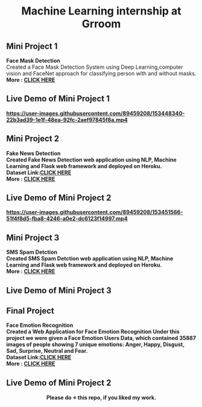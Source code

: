 <div align="center">
  
# Machine Learning internship at Grroom
</div>

## Mini Project 1
<b>Face Mask Detection</b><br>
Created a Face Mask Detection System using Deep Learning,computer vision and FaceNet  approach for classifying person with and without masks.<br/>
<b>More : [CLICK HERE](https://github.com/rohitsahu70/MACHINE-LEARNING-INTERN-AT-GRROOM/tree/main/FACE%20MASK%20DETECTION)<b>
  
## Live Demo of Mini Project 1

https://user-images.githubusercontent.com/89459208/153448340-22b3ad39-1e1f-48ea-92fc-2aef97845f8a.mp4

## Mini Project 2
<b>Fake News Detection</b><br>
Created Fake News Detection web application using NLP, Machine Learning and Flask web framework and deployed on Heroku.<br/>
<b>Dataset Link:[CLICK HERE](https://www.kaggle.com/c/fake-news/data)<b><br/>
<b>More : [CLICK HERE](https://github.com/rohitsahu70/MACHINE-LEARNING-INTERN-AT-GRROOM/tree/main/Fake%20News%20Detector)<b>
  
## Live Demo of Mini Project 2

https://user-images.githubusercontent.com/89459208/153451566-51f4f8d5-fba8-4246-a0e2-dc6123f14997.mp4
  
## Mini Project 3
<b>SMS Spam Detction</b><br>
Created SMS Spam Detction web application using NLP, Machine Learning and Flask web framework and deployed on Heroku.<br/>
<b>More : [CLICK HERE]()<b>
  
## Live Demo of Mini Project 3
  
  
## Final Project
<b>Face Emotion Recognition</b><br>
Created a Web Application for Face Emotion Recognition
Under this project we were given a Face Emotion Users Data, which contained 35887 images of people showing 7 unique emotions: Anger, Happy, Disgust, Sad, Surprise, Neutral and Fear.<br/>
<b>Dataset Link:[CLICK HERE](https://www.kaggle.com/deadskull7/fer2013)<b><br/>
<b>More : [CLICK HERE](https://github.com/rohitsahu70/MACHINE-LEARNING-INTERN-AT-GRROOM/tree/main/Face%20Emotion%20Recognition)<b>
  
## Live Demo of Mini Project 2
 
  
  
  
  
<div align="center">
  <b>Please do ⭐ this repo, if you liked my work.</b>
</div>
